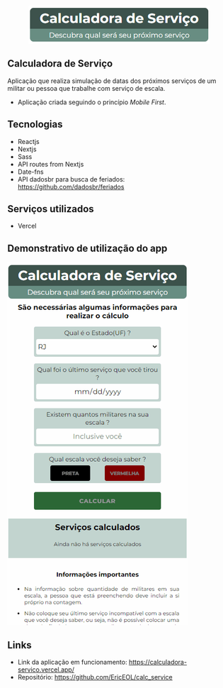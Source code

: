 <p align="center">
  <img src="https://github.com/EricEOL/calc_service/blob/main/readme/logo3.png" />
</p>

## Calculadora de Serviço
 
Aplicação que realiza simulação de datas dos próximos serviços de um militar ou pessoa que trabalhe com serviço de escala.

- Aplicação criada seguindo o princípio *Mobile First*.
 
## Tecnologias

* Reactjs
* Nextjs
* Sass
* API routes from Nextjs
* Date-fns
* API dadosbr para busca de feriados: https://github.com/dadosbr/feriados

## Serviços utilizados
 
* Vercel

## Demonstrativo de utilização do app

![working_gif](https://github.com/EricEOL/calc_service/blob/main/readme/calc-service.gif)

## Links

  - Link da aplicação em funcionamento: https://calculadora-servico.vercel.app/
  - Repositório: https://github.com/EricEOL/calc_service

